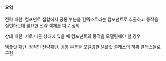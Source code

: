 #### 요약

전략 패턴: 컴포넌트 집합에서 공통 부분을 컨텍스트라는 컴포넌트로 추출하고 동작을 실현하는데 필요한 전략 객체를 따로 정의

상태 패턴: 서로 다른 상태에 있을 때 컴포넌트의 동작을 모델링해야 할 경우

템플릿 패턴: 정적인 전략패턴, 공통 부분을 모델링한 템플릿 클래스의 하위 클래스들로 구현

